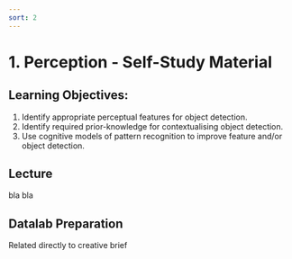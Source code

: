 ```yaml
---
sort: 2
---
```


# 1. Perception - Self-Study Material

## Learning Objectives: 
1. Identify appropriate perceptual features for object detection.
2. Identify required prior-knowledge for contextualising object detection.
3. Use cognitive models of pattern recognition to improve feature and/or object detection.


## Lecture
bla bla


## Datalab Preparation
Related directly to creative brief